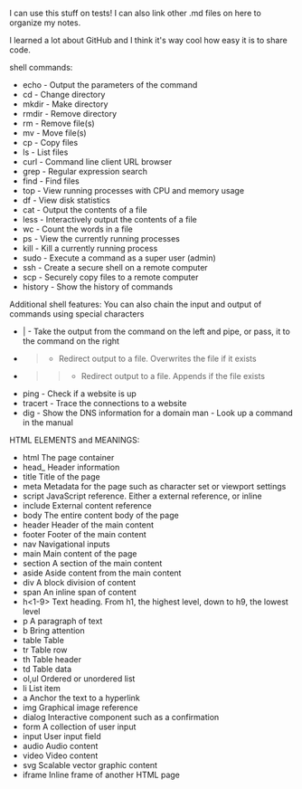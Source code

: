 I can use this stuff on tests!
I can also link other .md files on here to organize my notes.

I learned a lot about GitHub and I think it's way cool how easy it is to share code.

shell commands:
* echo - Output the parameters of the command
* cd - Change directory
* mkdir - Make directory
* rmdir - Remove directory
* rm - Remove file(s)
* mv - Move file(s)
* cp - Copy files
* ls - List files
* curl - Command line client URL browser
* grep - Regular expression search
* find - Find files
* top - View running processes with CPU and memory usage
* df - View disk statistics
* cat - Output the contents of a file
* less - Interactively output the contents of a file
* wc - Count the words in a file
* ps - View the currently running processes
* kill - Kill a currently running process
* sudo - Execute a command as a super user (admin)
* ssh - Create a secure shell on a remote computer
* scp - Securely copy files to a remote computer
* history - Show the history of commands

Additional shell features:
You can also chain the input and output of commands using special characters

* | - Take the output from the command on the left and pipe, or pass, it to the command on the right
* > - Redirect output to a file. Overwrites the file if it exists
* >> - Redirect output to a file. Appends if the file exists
* ping - Check if a website is up
* tracert - Trace the connections to a website
* dig - Show the DNS information for a domain
man - Look up a command in the manual

HTML ELEMENTS and MEANINGS:
* html	The page container  
* head_	Header information  
* title Title of the page
* meta	Metadata for the page such as character set or viewport settings
* script	JavaScript reference. Either a external reference, or inline
* include	External content reference
* body	The entire content body of the page
* header	Header of the main content
* footer	Footer of the main content
* nav	Navigational inputs
* main	Main content of the page
* section	A section of the main content
* aside	Aside content from the main content
* div	A block division of content
* span	An inline span of content
* h<1-9>	Text heading. From h1, the highest level, down to h9, the lowest level
* p	A paragraph of text
* b	Bring attention
* table	Table
* tr	Table row
* th	Table header
* td	Table data
* ol,ul	Ordered or unordered list
* li	List item
* a	Anchor the text to a hyperlink
* img	Graphical image reference
* dialog	Interactive component such as a confirmation
* form	A collection of user input
* input	User input field
* audio	Audio content
* video	Video content
* svg	Scalable vector graphic content
* iframe	Inline frame of another HTML page
